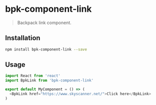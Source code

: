# bpk-component-link

> Backpack link component.

## Installation

```sh
npm install bpk-component-link --save
```

## Usage

```js
import React from 'react'
import BpkLink from 'bpk-component-link'

export default MyComponent = () => (
  <BpkLink href="https://www.skyscanner.net/">Click here</BpkLink>
)
```
